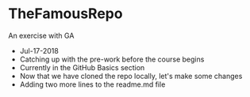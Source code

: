 # TheFamousRepo
An exercise with GA
* Jul-17-2018 
* Catching up with the pre-work before the course begins
* Currently in the GitHub Basics section
* Now that we have cloned the repo locally, let's make some changes
* Adding two more lines to the readme.md file


